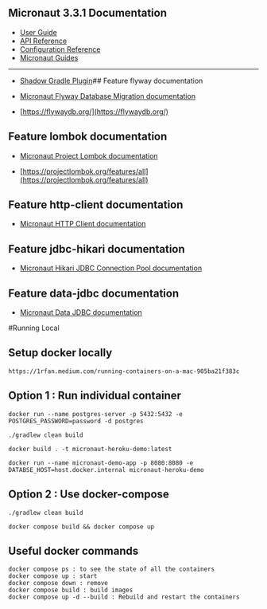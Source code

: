 ## Micronaut 3.3.1 Documentation

- [User Guide](https://docs.micronaut.io/3.3.1/guide/index.html)
- [API Reference](https://docs.micronaut.io/3.3.1/api/index.html)
- [Configuration Reference](https://docs.micronaut.io/3.3.1/guide/configurationreference.html)
- [Micronaut Guides](https://guides.micronaut.io/index.html)
---

- [Shadow Gradle Plugin](https://plugins.gradle.org/plugin/com.github.johnrengelman.shadow)## Feature flyway documentation

- [Micronaut Flyway Database Migration documentation](https://micronaut-projects.github.io/micronaut-flyway/latest/guide/index.html)

- [https://flywaydb.org/](https://flywaydb.org/)

## Feature lombok documentation

- [Micronaut Project Lombok documentation](https://docs.micronaut.io/latest/guide/index.html#lombok)

- [https://projectlombok.org/features/all](https://projectlombok.org/features/all)

## Feature http-client documentation

- [Micronaut HTTP Client documentation](https://docs.micronaut.io/latest/guide/index.html#httpClient)

## Feature jdbc-hikari documentation

- [Micronaut Hikari JDBC Connection Pool documentation](https://micronaut-projects.github.io/micronaut-sql/latest/guide/index.html#jdbc)

## Feature data-jdbc documentation

- [Micronaut Data JDBC documentation](https://micronaut-projects.github.io/micronaut-data/latest/guide/index.html#jdbc)

#Running Local

## Setup docker locally
```
https://1rfan.medium.com/running-containers-on-a-mac-905ba21f383c
```

## Option 1 : Run individual container
```
docker run --name postgres-server -p 5432:5432 -e POSTGRES_PASSWORD=password -d postgres

./gradlew clean build

docker build . -t micronaut-heroku-demo:latest

docker run --name micronaut-demo-app -p 8080:8080 -e DATABSE_HOST=host.docker.internal micronaut-heroku-demo
```

## Option 2 : Use docker-compose
```
./gradlew clean build

docker compose build && docker compose up
```

## Useful docker commands
```
docker compose ps : to see the state of all the containers
docker compose up : start
docker compose down : remove
docker compose build : build images
docker compose up -d --build : Rebuild and restart the containers
```